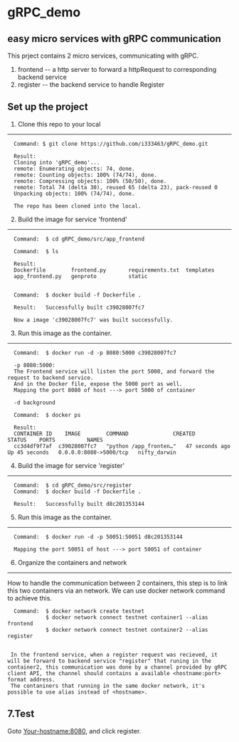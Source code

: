 # gRPC_demo
easy micro services with gRPC communication
--------------------------------------------

This prject contains 2 micro services, communicating with gRPC.
  1. frontend -- a http server to forward a httpRequest to corresponding backend service
  2. register -- the backend service to handle Register
  
Set up the project
------------------------

  1. Clone this repo to your local
  ------------------------------------------------------------------------------
     
      Command: $ git clone https://github.com/i333463/gRPC_demo.git
      
      Result:
      Cloning into 'gRPC_demo'...
      remote: Enumerating objects: 74, done.
      remote: Counting objects: 100% (74/74), done.
      remote: Compressing objects: 100% (50/50), done.
      remote: Total 74 (delta 30), reused 65 (delta 23), pack-reused 0
      Unpacking objects: 100% (74/74), done.
      
      The repo has been cloned into the local.
      
  
  2. Build the image for service 'frontend'
  ------------------------------------------------------------------------------
     
      Command:  $ cd gRPC_demo/src/app_frontend 
      
      Command:  $ ls
      
      Result:
      Dockerfile        frontend.py       requirements.txt  templates
      app_frontend.py   genproto          static
     

      Command:  $ docker build -f Dockerfile .
      
      Result:   Successfully built c39028007fc7
      
      Now a image 'c39028007fc7' was built successfully.
      
  3. Run this image as the container.
  ------------------------------------------------------------------------------
  
      Command:  $ docker run -d -p 8080:5000 c39028007fc7
      
      -p 8080:5000:
      The Frontend service will listen the port 5000, and forward the request to backend service.
      And in the Docker file, expose the 5000 port as well.
      Mapping the port 8080 of host ---> port 5000 of container
      
      -d background
      
      Command:  $ docker ps
      
      Result:
      CONTAINER ID    IMAGE        COMMAND              CREATED        STATUS    PORTS          NAMES
      cc3d4df9f7af  c39028007fc7   "python /app_fronten…"   47 seconds ago   Up 45 seconds   0.0.0.0:8080->5000/tcp   nifty_darwin
      
  4. Build the image for service 'register'
  ------------------------------------------------------------------------------
   
      Command:  $ cd gRPC_demo/src/register
      Command:  $ docker build -f Dockerfile .
      
      Result:   Successfully built d8c201353144
      
  5. Run this image as the container.
  ------------------------------------------------------------------------------
   
      Command:  $ docker run -d -p 50051:50051 d8c201353144
      
      Mapping the port 50051 of host ---> port 50051 of container
      
  6. Organize the containers and network
  ------------------------------------------------------------------------------
  
  How to handle the communication between 2 containers, this step is to link this two containers via an network. We can use docker network command to achieve this.
  
      Command:  $ docker network create testnet
                $ docker network connect testnet container1 --alias frontend
                $ docker network connect testnet container2 --alias register
                
     
     In the frontend service, when a register request was recieved, it will be forward to backend service "register" that runing in the container2, this communication was done by a channel provided by gRPC client API, the channel should contains a available <hostname:port> format address.
     The contaniners that running in the same docker network, it's possible to use alias instead of <hostname>.
     
 7.Test
 ------------------------------------------------------------------------------
 
   Goto <Your-hostname:8080>, and click register. 
 
     
   
   
      
  
     
      
  
